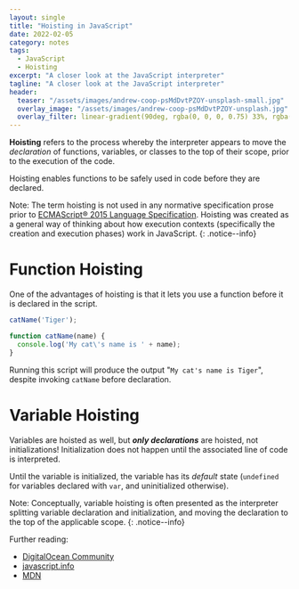 ```yaml
---
layout: single
title: "Hoisting in JavaScript"
date: 2022-02-05
category: notes
tags:
  - JavaScript
  - Hoisting
excerpt: "A closer look at the JavaScript interpreter"
tagline: "A closer look at the JavaScript interpreter"
header:
  teaser: "/assets/images/andrew-coop-psMdDvtPZOY-unsplash-small.jpg"
  overlay_image: "/assets/images/andrew-coop-psMdDvtPZOY-unsplash.jpg"
  overlay_filter: linear-gradient(90deg, rgba(0, 0, 0, 0.75) 33%, rgba(0, 0, 0, 0.5))
---
```


**Hoisting** refers to the process whereby the interpreter appears to move the _declaration_ of functions, variables, or classes to the top of their scope, prior to the execution of the code.

Hoisting enables functions to be safely used in code before they are declared.

Note: The term hoisting is not used in any normative specification prose prior to
[ECMAScript® 2015 Language Specification](https://www.ecma-international.org/ecma-262/6.0/index.html).
Hoisting was created as a general way of thinking about how execution contexts (specifically the creation and execution phases) work in JavaScript.
{: .notice--info}

# Function Hoisting

One of the advantages of hoisting is that it lets you use a function before it is declared in the script.

```javascript
catName('Tiger');

function catName(name) {
  console.log('My cat\'s name is ' + name);
}
```

Running this script will produce the output "`My cat's name is Tiger`", despite invoking `catName` before declaration.

# Variable Hoisting

Variables are hoisted as well, but ***only declarations*** are hoisted, not initializations! Initialization does not happen until the associated line of code is interpreted.

Until the variable is initialized, the variable has its _default_ state (`undefined` for variables declared with `var`, and uninitialized otherwise).

Note: Conceptually, variable hoisting is often presented as the interpreter splitting variable declaration and initialization, and moving the declaration to the top of the applicable scope.
{: .notice--info}

Further reading:
 - [DigitalOcean Community](https://www.digitalocean.com/community/tutorials/understanding-hoisting-in-javascript)
 - [javascript.info](https://javascript.info/var#var-has-no-block-scope)
 - [MDN](https://developer.mozilla.org/en-US/docs/Glossary/Hoisting)

